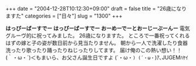 +++
date = "2004-12-28T10:12:30+09:00"
draft = false
title = "26歳になりますた"
categories = ["日々"]
slug = "1300"
+++

<strong>はっぴーばーすでー
はっぴーばーすでー
おーめーでーとおーじーぶーんー</strong>
電気グルーヴ的に祝ってみました。
26歳になりますた。
ところで一番祝ってくれるはずの嫁と子の姿が数日前から見当たりません。
朝から一人で洗濯したり食器洗ったり歌ったり踊ったりねじったりしてます。
届け俺のこの熱い想い！！
(｀・ω・´)＜もまいら、お父さん誕生日ですよ
(´・ω・`)
(´・ω・`)ｱ､JUGEMﾊﾔｲ
